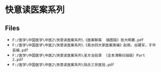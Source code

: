 # 快意读医案系列

## Files

- `F:/医学\中国医学\中医2\快意读医案系列\《医案聊斋  插图版》张大明著.pdf`
- `F:/医学\中国医学\中医2\快意读医案系列\《易水四大家医案类编》赵艳，谷建军，于华芸编.pdf`
- `F:/医学\中国医学\中医2\快意读医案系列\圣方治验录 （全本清晰扫描版）Part 2.pdf`
- `F:/医学\中国医学\中医2\快意读医案系列\陆氏三世医验.pdf`
